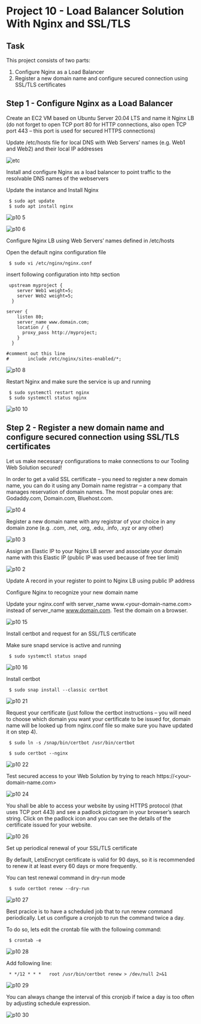 # Project 10 - Load Balancer Solution With Nginx and SSL/TLS

## Task

This project consists of two parts:
1. Configure Nginx as a Load Balancer
2. Register a new domain name and configure secured connection using SSL/TLS certificates

## Step 1 - Configure Nginx as a Load Balancer

Create an EC2 VM based on Ubuntu Server 20.04 LTS and name it Nginx LB (do not forget to open TCP port 80 for HTTP connections, also open TCP port 443 – this port is used for secured HTTPS connections)

Update /etc/hosts file for local DNS with Web Servers’ names (e.g. Web1 and Web2) and their local IP addresses

![etc](https://user-images.githubusercontent.com/96151001/166488923-fbfc89a8-4a4d-4d59-8ba0-63cffd8eeaff.png)

Install and configure Nginx as a load balancer to point traffic to the resolvable DNS names of the webservers

Update the instance and Install Nginx

     $ sudo apt update
     $ sudo apt install nginx

![p10 5](https://user-images.githubusercontent.com/96151001/166480808-5c38cfec-5b71-411f-89eb-bb323b0904e0.png)

![p10 6](https://user-images.githubusercontent.com/96151001/166480835-f62797a9-f0da-4b8a-962c-28f0ea237d98.png)

Configure Nginx LB using Web Servers’ names defined in /etc/hosts

Open the default nginx configuration file

     $ sudo vi /etc/nginx/nginx.conf

insert following configuration into http section


     upstream myproject {
        server Web1 weight=5;
        server Web2 weight=5;
      }

    server {
        listen 80;
        server_name www.domain.com;
        location / {
          proxy_pass http://myproject;
        }
      }

    #comment out this line
    #       include /etc/nginx/sites-enabled/*;


![p10 8](https://user-images.githubusercontent.com/96151001/166480898-09e5ec95-fcc1-4998-8f40-8e85bf033ce4.png)

Restart Nginx and make sure the service is up and running

     $ sudo systemctl restart nginx
     $ sudo systemctl status nginx

![p10 10](https://user-images.githubusercontent.com/96151001/166480979-edffaead-ffd0-4257-9087-7200faa83a24.png)

## Step 2 -  Register a new domain name and configure secured connection using SSL/TLS certificates

Let us make necessary configurations to make connections to our Tooling Web Solution secured!

In order to get a valid SSL certificate – you need to register a new domain name, you can do it using any Domain name registrar – a company that manages reservation of domain names. The most popular ones are: Godaddy.com, Domain.com, Bluehost.com.

![p10 4](https://user-images.githubusercontent.com/96151001/166480770-019356d7-7f79-4a8a-898e-b6bf0abc7a30.png)

Register a new domain name with any registrar of your choice in any domain zone (e.g. .com, .net, .org, .edu, .info, .xyz or any other)

![p10 3](https://user-images.githubusercontent.com/96151001/166480735-f9eb3a17-4e19-4dcd-967e-f8298cbd669d.png)

Assign an Elastic IP to your Nginx LB server and associate your domain name with this Elastic IP (public IP was used because of free tier limit)

![p10 2](https://user-images.githubusercontent.com/96151001/166480695-3661bf7b-ae1c-441d-a284-d42baf9b51a0.png)

Update A record in your register to point to Nginx LB using public IP address

Configure Nginx to recognize your new domain name

Update your nginx.conf with server_name www.<your-domain-name.com> instead of server_name www.domain.com. Test the domain on a browser.

![p10 15](https://user-images.githubusercontent.com/96151001/166481201-d78efc13-27fe-4d91-a552-f83d214b044d.png)

Install certbot and request for an SSL/TLS certificate

Make sure snapd service is active and running

     $ sudo systemctl status snapd

![p10 16](https://user-images.githubusercontent.com/96151001/166481247-35c37825-1346-4f0e-bf4a-7c3d4322e9b2.png)

Install certbot

     $ sudo snap install --classic certbot

![p10 21](https://user-images.githubusercontent.com/96151001/166486038-c558ff85-77ab-4ce1-989f-74986711dba7.png)

Request your certificate (just follow the certbot instructions – you will need to choose which domain you want your certificate to be issued for, domain name will be looked up from nginx.conf file so make sure you have updated it on step 4).

     $ sudo ln -s /snap/bin/certbot /usr/bin/certbot

     $ sudo certbot --nginx

![p10 22](https://user-images.githubusercontent.com/96151001/166486220-04f9d70e-ff03-4a03-a599-a2df1f9570e0.png)

Test secured access to your Web Solution by trying to reach https://<your-domain-name.com>

![p10 24](https://user-images.githubusercontent.com/96151001/166487404-edcde515-594c-44ab-9852-9d6b9eb784ab.png)

You shall be able to access your website by using HTTPS protocol (that uses TCP port 443) and see a padlock pictogram in your browser’s search string.
Click on the padlock icon and you can see the details of the certificate issued for your website.

![p10 26](https://user-images.githubusercontent.com/96151001/166487444-53b562e0-0870-4a63-a347-ede08197f8e2.png)

Set up periodical renewal of your SSL/TLS certificate

By default, LetsEncrypt certificate is valid for 90 days, so it is recommended to renew it at least every 60 days or more frequently.

You can test renewal command in dry-run mode

     $ sudo certbot renew --dry-run

![p10 27](https://user-images.githubusercontent.com/96151001/166487483-e0a3725b-53fd-419f-a750-23bcdef650df.png)

Best pracice is to have a scheduled job that to run renew command periodically. Let us configure a cronjob to run the command twice a day.

To do so, lets edit the crontab file with the following command:

     $ crontab -e

![p10 28](https://user-images.githubusercontent.com/96151001/166487499-b57a3eb0-4d48-4b72-845e-712a6da4e8f5.png)

Add following line:

     * */12 * * *   root /usr/bin/certbot renew > /dev/null 2>&1

![p10 29](https://user-images.githubusercontent.com/96151001/166487541-4e3c255d-1420-4908-a2c1-3e694e5764f6.png)

You can always change the interval of this cronjob if twice a day is too often by adjusting schedule expression.


![p10 30](https://user-images.githubusercontent.com/96151001/166487578-c95d9cac-1efb-40bc-b54e-12897951a948.png)



